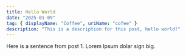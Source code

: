 ```yaml
---
title: Hello World
date: "2025-01-09"
tag: { displayName: "Coffee", uriName: "cofee" }
description: "This is a description for this post, hello world!"
---
```


Here is a sentence from post 1. Lorem Ipsum dolar sign big.
